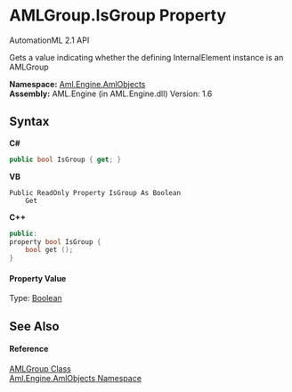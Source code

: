 # AMLGroup.IsGroup Property 
AutomationML 2.1 API 

Gets a value indicating whether the defining InternalElement instance is an AMLGroup

**Namespace:**&nbsp;<a href="N_Aml_Engine_AmlObjects">Aml.Engine.AmlObjects</a><br />**Assembly:**&nbsp;AML.Engine (in AML.Engine.dll) Version: 1.6

## Syntax

**C#**<br />
``` C#
public bool IsGroup { get; }
```

**VB**<br />
``` VB
Public ReadOnly Property IsGroup As Boolean
	Get
```

**C++**<br />
``` C++
public:
property bool IsGroup {
	bool get ();
}
```


#### Property Value
Type: <a href="https://docs.microsoft.com/dotnet/api/system.boolean" target="_parent" rel="noopener noreferrer">Boolean</a>

## See Also


#### Reference
<a href="T_Aml_Engine_AmlObjects_AMLGroup">AMLGroup Class</a><br /><a href="N_Aml_Engine_AmlObjects">Aml.Engine.AmlObjects Namespace</a><br />